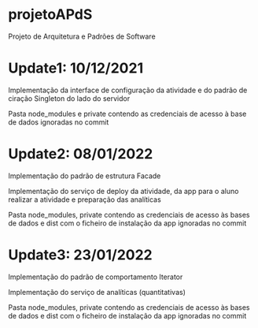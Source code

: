 # projetoAPdS
Projeto de Arquitetura e Padrões de Software

# Update1: 10/12/2021

Implementação da interface de configuração da atividade e do padrão de ciração Singleton do lado do servidor

Pasta node_modules e private contendo as credenciais de acesso à base de dados ignoradas no commit

# Update2: 08/01/2022

Implementação do padrão de estrutura Facade

Implementação do serviço de deploy da atividade, da app para o aluno realizar a atividade e preparação das analíticas

Pasta node_modules, private contendo as credenciais de acesso às bases de dados e dist com o ficheiro de instalação da app ignoradas no commit

# Update3: 23/01/2022

Implementação do padrão de comportamento Iterator

Implementação do serviço de analíticas (quantitativas)

Pasta node_modules, private contendo as credenciais de acesso às bases de dados e dist com o ficheiro de instalação da app ignoradas no commit
